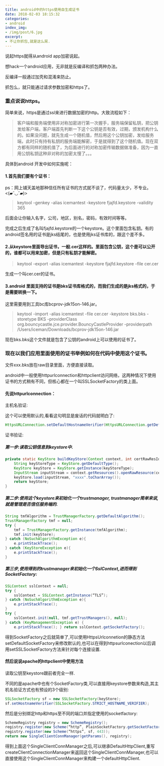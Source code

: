 ```yaml
---
title: android中的https使用自生成证书
date: 2018-02-03 18:15:32
categories:
- android
index_img:
- /img/post/6.jpg
excerpt:
- 不让你抓包,就是这么屌.
---
```

说起https就得从android app加密说起。

想hack一个android应用，无非就是反编译和抓包两种办法。

反编译一般通过加壳和混淆来防止。

抓包么，就只能通过请求参数加密和https了。

### 重点说说https。

简单来说，https是通过ssl来进行数据加密的http。大致流程如下：

>客户端和服务端使用非对称加密进行第一次握手，服务端保留私钥，把公钥发给客户端，客户端首先判断一下这个公钥是否有效，过期，颁发机构什么的。如果没问题，就先生成一个随机值，然后用这个公钥加密，发给服务端，此时只有持有私钥的服务端能解密，于是就得到了这个随机值。现在双方都有同样的随机值了，为后面进行的对称加密传输数据做准备，因为一直用公钥私钥这种非对称的加密太慢了。。。

具体到android 开发中如何实施呢：

#### 1.首先我们要有个证书：

ps：网上铺天盖地那种信任所有证书的方式就不谈了，代码量太少，不专业。<(▰˘◡˘▰)>

>keytool -genkey -alias icemantest -keystore fjajfd.keystore -validity 365

后面会让你输入名字，公司，地区，别名，密码，有效时间等等。

完成之后生成了名叫fjajfd.keystore的一个keystore。这个里面包含私钥。有的android签名用的证书是jks结尾的，也是使用jks证书库的，跟这个差不多。

#### 2.从keystore里面导出证书，一般.cer这样的。里面包含公钥，这个是可以公开的，谁都可以用来加密，但是只有私钥才能解密。

>keytool -export -alias icemantest -keystore fjajfd.keystore -file cer.cer

生成一个叫cer.cer的证书。

#### 3.android 里面支持的证书是bks证书库格式的，而我们生成的是jks格式的，于是需要转换一下。

这里需要用到工具bc库bcprov-jdk15on-146.jar。

>keytool -import -alias icemantest -file cer.cer -keystore bks.bks -storetype BKS -providerClass org.bouncycastle.jce.provider.BouncyCastleProvider -providerpath /Users/iceman/Downloads/bcprov-jdk15on-146.jar

现在bks.bks这个文件就是包含了公钥的android上可以使用的证书了。

### 现在以我们应用里面使用的证书举例如何在代码中使用这个证书。

文件xxx.bks放在raw目录里面，方便直接读取。

android中一般使用httpurlconnection和httpclient访问网络，这两种情况下使用证书的方式稍有不同，但核心都在一个叫SSLSocketFactory的类上面。

#### 先说httpurlconnection：

主机名验证:

这个可以使用默认的,看看这句明显是废话的代码就明白了:

```java
HttpsURLConnection.setDefaultHostnameVerifier(HttpsURLConnection.getDefaultHostnameVerifier());
```

证书验证:

##### 第一步:读取公钥信息到keystore中.

```java
private static KeyStore buildKeyStore(Context context, int certRawResId) throws KeyStoreException, CertificateException,NoSuchAlgorithmException, IOException {
	String keyStoreType = KeyStore.getDefaultType();
	KeyStore keyStore = KeyStore.getInstance(keyStoreType);
	InputStream inputStream = context.getResources().openRawResource(certRawResId);
	keyStore.load(inputStream, "xxxx".toCharArray());
	return keyStore;
}
```
 

##### 第二步:使用这个keystore来初始化一个trustmanager, trustmanager简单来说,就是管理是否信任服务端的.

```java
String tmfAlgorithm = TrustManagerFactory.getDefaultAlgorithm();
TrustManagerFactory tmf = null;
try { 
	tmf = TrustManagerFactory.getInstance(tmfAlgorithm);
	tmf.init(keyStore);
} catch (NoSuchAlgorithmException e){
	e.printStackTrace();
} catch (KeyStoreException e){
	e.printStackTrace();
}
```

##### 第三步,使用得到的trustmanager来初始化一个SslContext,进而得到SocketFactory:

```java
SSLContext sslContext = null;
try {
	sslContext = SSLContext.getInstance(“TLS”);
} catch (NoSuchAlgorithmException e){ 
	e.printStackTrace();
}
try {
	sslContext.init(null, tmf.getTrustManagers(), null);
} catch (KeyManagementException e) {
	e.printStackTrace(); } return sslContext.getSocketFactory();
```

得到SocketFactory之后就简单了,可以使用HttpsUrlconnetion的静态方法setDefaultSocketFactory来修改默认的,也可以在得到httpsurlconection以后调用setSSLSocketFactory方法来针对每个连接设置.

#### 然后说说apache的httpclient中使用方法

读取公钥至keystore跟前者完全一样.

不同的是apache中也有个SocketFactory类,可以直接用keystore参数来构造,其主机名验证方式也有预设的3个级别:

```java
SSLSocketFactory sf = new SSLSocketFactory(keyStore);
sf.setHostnameVerifier(SSLSocketFactory.STRICT_HOSTNAME_VERIFIER);
```

然后是分别绑定http和https至不同的端口并指定使用的socketfactory:

```java
SchemeRegistry registry = new SchemeRegistry();
registry.register(new Scheme(“http”, PlainSocketFactory.getSocketFactory(), 80));
registry.register(new Scheme(“https”, sf, 443));
return new SingleClientConnManager(getParams(), registry);
```

得到上面这个SingleClientConnManager之后,可以继承DefaultHttpClient,重写createClientConnectionManager来返回这个SingleClientConnManager,也可以直接使用这个SingleClientConnManager来构建一个defaultHttpClient.

